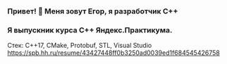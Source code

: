 ### Привет! 👋 Меня зовут Егор, я разработчик С++
### Я выпускник курса С++ Яндекс.Практикума.
Стек:
С++17, CMake, Protobuf, STL, Visual Studio
https://spb.hh.ru/resume/43427448ff0b3250ad0039ed1f684545426758
